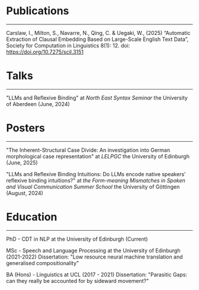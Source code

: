 # Publications
---

Carslaw, I., Milton, S., Navarre, N., Qing, C. & Uegaki, W., (2025) “Automatic Extraction of Clausal Embedding Based on Large-Scale English Text Data”, Society for Computation in Linguistics 8(1): 12. doi: https://doi.org/10.7275/scil.3151

# Talks
---

"LLMs and Reflexive Binding" at _North East Syntax Seminar_ the University of Aberdeen (June, 2024)

# Posters
---

"The Inherent-Structural Case Divide: An investigation into German morphological case representation" at _LELPGC_ the University of Edinburgh (June, 2025)

"LLMs and Reflexive Binding Intuitions: Do LLMs encode native speakers’ reflexive binding intuitions?" at _the Form-meaning Mismatches in Spoken and Visual Communication Summer School_ the University of Göttingen (August, 2024)

# Education
---

PhD - CDT in NLP at the University of Edinburgh (Current)

MSc - Speech and Language Processing at the University of Edinburgh (2021-2022)
Dissertation: "Low resource neural machine translation and generalised compositionality" 

BA (Hons) - Linguistics at UCL (2017 - 2021)
Dissertation: "Parasitic Gaps: can they really be accounted for by sideward movement?" 
